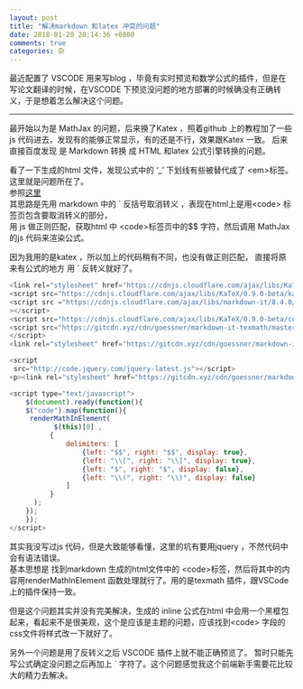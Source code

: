 ```yaml
---
layout: post
title: "解决markdown 和latex 冲突的问题"
date: 2018-01-20 20:14:36 +0800
comments: true
categories: 杂
---
```


最近配置了 VSCODE 用来写blog ，毕竟有实时预览和数学公式的插件，但是在写论文翻译的时候，在VSCODE 下预览没问题的地方部署的时候确没有正确转义，于是想着怎么解决这个问题。   

<!--more-->
---
最开始以为是 MathJax 的问题，后来换了Katex ，照着github 上的教程加了一些js 代码进去，发现有的能够正常显示，有的还是不行，效果跟Katex 一致。 后来直接百度发现 是 Markdown 转换 成 HTML 和latex 公式引擎转换的问题。    

看了一下生成的html 文件，发现公式中的 ‘_’ 下划线有些被替代成了 \<em\>标签。这里就是问题所在了。      
参照[这里](https://liam0205.me/2015/09/09/fix-conflict-between-mathjax-and-markdown/)   
其思路是先用 markdown 中的 ` 反括号取消转义 ，表现在html上是用\<code\> 标签页包含要取消转义的部分，  
用 js 做正则匹配，获取html 中 \<code\>标签页中的\$\$ 字符，然后调用 MathJax 的js 代码来渲染公式。  

因为我用的是katex ，所以加上的代码稍有不同，也没有做正则匹配， 直接将原来有公式的地方 用 ` 反转义就好了。   


```js
<link rel="stylesheet" href="https://cdnjs.cloudflare.com/ajax/libs/KaTeX/0.9.0-beta/katex.min.css" integrity="sha384-L/SNYu0HM7XECWBeshTGLluQO9uVI1tvkCtunuoUbCHHoTH76cDyXty69Bb9I0qZ" crossorigin="anonymous">
<script src="https://cdnjs.cloudflare.com/ajax/libs/KaTeX/0.9.0-beta/katex.min.js" integrity="sha384-ad+n9lzhJjYgO67lARKETJH6WuQVDDlRfj81AJJSswMyMkXTD49wBj5EP004WOY6" crossorigin="anonymous"></script>
<script src ="https://cdnjs.cloudflare.com/ajax/libs/markdown-it/8.4.0/markdown-it.js" crossorigin="anonymous"
></script>
<script src="https://cdnjs.cloudflare.com/ajax/libs/KaTeX/0.9.0-beta/contrib/auto-render.min.js" integrity="sha384-EkJr57fExjeMKAZnlVBuoBoX0EJ4BiDPiAd/JyTzIA65ORu4hna7V6aaq4zsUvJ2" crossorigin="anonymous"></script>
<script src="https://gitcdn.xyz/cdn/goessner/markdown-it-texmath/master/texmath.js" crossorigin="anonymous">
</script>
<link rel="stylesheet" href="https://gitcdn.xyz/cdn/goessner/markdown-it-texmath/master/texmath.css" crossorigin="anonymous">

<script
 src="http://code.jquery.com/jquery-latest.js"></script>
<p><link rel="stylesheet" href="https://gitcdn.xyz/cdn/goessner/markdown-it-texmath/master/texmath.css" crossorigin="anonymous"></p>

<script type="text/javascript">
	$(document).ready(function(){
	$("code").map(function(){
	 renderMathInElement(
           $(this)[0] ,
          {
              delimiters: [
                  {left: "$$", right: "$$", display: true},
                  {left: "\\[", right: "\\]", display: true},
                  {left: "$", right: "$", display: false},
                  {left: "\\(", right: "\\)", display: false}
              ]
          }
      );
	});
	});
</script>

```   

其实我没写过js 代码，但是大致能够看懂，这里的坑有要用jquery ，不然代码中会有语法错误。   
基本思想是 找到markdown 生成的html文件中的 \<code\>标签，然后将其中的内容用renderMathInElement 函数处理就行了。用的是texmath 插件，跟VSCode 上的插件保持一致。  


但是这个问题其实并没有完美解决，生成的 inline 公式在html 中会用一个黑框包起来，看起来不是很美观，这个是应该是主题的问题，应该找到\<code\> 字段的css文件将样式改一下就好了。    

另外一个问题是用了反转义之后 VSCODE 插件上就不能正确预览了。 暂时只能先写公式确定没问题之后再加上 ` 字符了。这个问题感觉我这个前端新手需要花比较大的精力去解决。   



<div id="container"></div>
<link rel="stylesheet" href="https://imsun.github.io/gitment/style/default.css">
<script src="https://imsun.github.io/gitment/dist/gitment.browser.js"></script>
<script>
var gitment = new Gitment({
  id: 'location.href', // 可选。默认为 location.href
  owner: 'kevin20x2',
  repo: 'blog_comment',
  oauth: {
    client_id: '0d172133d26f520041e6',
    client_secret: '14eef65983bd9d0e16313feaffcf1684fc3713a9',
  },
})
gitment.render('container')
</script>


